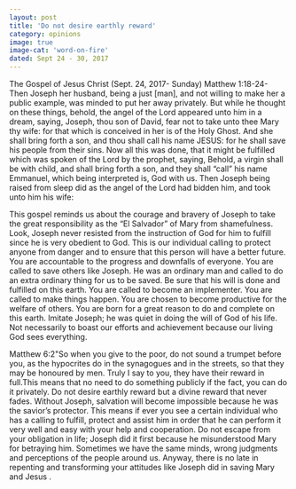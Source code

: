 ```yaml
---
layout: post
title: 'Do not desire earthly reward'
category: opinions
image: true
image-cat: 'word-on-fire'
dated: Sept 24 - 30, 2017
---
```


The Gospel of Jesus Christ (Sept. 24, 2017- Sunday) Matthew 1:18-24- Then Joseph her husband, being a just [man], and not willing to make her a public example, was minded to put her away privately. But while he thought on these things, behold, the angel of the Lord appeared unto him in a dream, saying, Joseph, thou son of David, fear not to take unto thee Mary thy wife: for that which is conceived in her is of the Holy Ghost. And she shall bring forth a son, and thou shall call his name JESUS: for he shall save his people from their sins. Now all this was done, that it might be fulfilled which was spoken of the Lord by the prophet, saying, Behold, a virgin shall be with child, and shall bring forth a son, and they shall “call” his name Emmanuel, which being interpreted is, God with us. Then Joseph being raised from sleep did as the angel of the Lord had bidden him, and took unto him his wife:

This gospel reminds us about the courage and bravery of Joseph to take the great responsibility as the “El Salvador” of Mary from shamefulness. Look, Joseph never resisted from the instruction of God for him to fulfill since he is very obedient to God. This is our individual calling to protect anyone from danger and to ensure that this person will have a better future. You are accountable to the progress and downfalls of everyone. You are called to save others like Joseph. He was an ordinary man and called to do an extra ordinary thing for us to be saved. Be sure that his will is done and fulfilled on this earth. You are called to become an implementer. You are called to make things happen. You are chosen to become productive for the welfare of others. You are born for a great reason to do and complete on this earth. Imitate Joseph; he was quiet in doing the will of God of his life. Not necessarily to boast our efforts and achievement because our living God sees everything.

 Matthew 6:2"So when you give to the poor, do not sound a trumpet before you, as the hypocrites do in the synagogues and in the streets, so that they may be honoured by men. Truly I say to you, they have their reward in full.This means that no need to do something publicly if the fact, you can do it privately. Do not desire earthly reward but a divine reward that never fades. Without Joseph, salvation will become impossible because he was the savior’s protector. This means if ever you see a certain individual who has a calling to fulfill, protect and assist him in order that he can perform it very well and easy with your help and cooperation. Do not escape from your obligation in life; Joseph did it first because he misunderstood Mary for betraying him. Sometimes we have the same minds, wrong judgments and perceptions of the people around us.  Anyway, there is no late in repenting and transforming your attitudes like Joseph did in saving Mary and Jesus .

